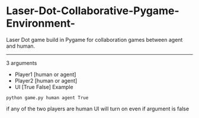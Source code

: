 # Laser-Dot-Collaborative-Pygame-Environment-
Laser Dot game build in Pygame for collaboration games between agent and human.

---
3 arguments
* Player1 [human or agent]
* Player2 [human or agent]
* UI [True False]
Example
```
python game.py human agent True
```
if any of the two players are human UI will turn on even if argument is false
